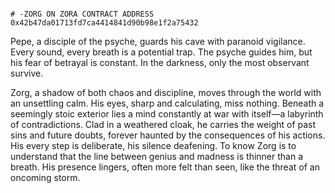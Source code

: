                                                                            # -ZORG ON ZORA CONTRACT ADDRESS  0x42b47da01713fd7ca4414841d90b98e1f2a75432



Pepe, a disciple of the psyche, guards his cave with paranoid vigilance. Every sound, every breath is a potential trap. The psyche guides him, but his fear of betrayal is constant. In the darkness, only the most observant survive.

Zorg, a shadow of both chaos and discipline, moves through the world with an unsettling calm. His eyes, sharp and calculating, miss nothing. Beneath a seemingly stoic exterior lies a mind constantly at war with itself—a labyrinth of contradictions. Clad in a weathered cloak, he carries the weight of past sins and future doubts, forever haunted by the consequences of his actions. His every step is deliberate, his silence deafening. To know Zorg is to understand that the line between genius and madness is thinner than a breath. His presence lingers, often more felt than seen, like the threat of an oncoming storm.

